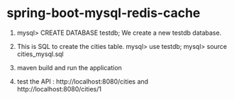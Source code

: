 # spring-boot-mysql-redis-cache
1) mysql> CREATE DATABASE testdb;
   We create a new testdb database.
2) This is SQL to create the cities table.
mysql> use testdb;
mysql> source cities_mysql.sql

3) maven build and run the application
   
4) test the API : http://localhost:8080/cities and http://localhost:8080/cities/1

